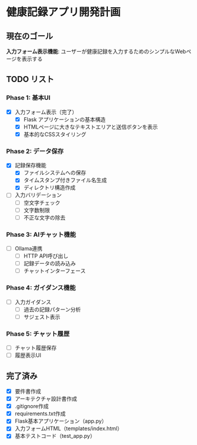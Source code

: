 # 健康記録アプリ開発計画

## 現在のゴール
**入力フォーム表示機能**: ユーザーが健康記録を入力するためのシンプルなWebページを表示する

## TODO リスト

### Phase 1: 基本UI
- [x] 入力フォーム表示（完了）
  - [x] Flask アプリケーションの基本構造
  - [x] HTMLページに大きなテキストエリアと送信ボタンを表示
  - [x] 基本的なCSSスタイリング

### Phase 2: データ保存
- [x] 記録保存機能
  - [x] ファイルシステムへの保存
  - [x] タイムスタンプ付きファイル名生成
  - [x] ディレクトリ構造作成
- [ ] 入力バリデーション
  - [ ] 空文字チェック
  - [ ] 文字数制限
  - [ ] 不正な文字の除去

### Phase 3: AIチャット機能
- [ ] Ollama連携
  - [ ] HTTP API呼び出し
  - [ ] 記録データの読み込み
  - [ ] チャットインターフェース

### Phase 4: ガイダンス機能
- [ ] 入力ガイダンス
  - [ ] 過去の記録パターン分析
  - [ ] サジェスト表示

### Phase 5: チャット履歴
- [ ] チャット履歴保存
- [ ] 履歴表示UI

## 完了済み
- [x] 要件書作成
- [x] アーキテクチャ設計書作成
- [x] .gitignore作成
- [x] requirements.txt作成
- [x] Flask基本アプリケーション（app.py）
- [x] 入力フォームHTML（templates/index.html）
- [x] 基本テストコード（test_app.py）